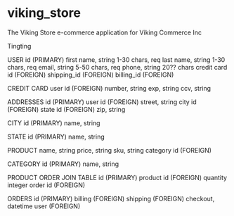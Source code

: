 viking_store
============

The Viking Store e-commerce application for Viking Commerce Inc

Tingting

USER
id (PRIMARY)
first name, string 1-30 chars, req
last name, string 1-30 chars, req
email, string 5-50 chars, req
phone, string 20?? chars
credit card id (FOREIGN)
shipping_id (FOREIGN)
billing_id (FOREIGN)

CREDIT CARD
user id (FOREIGN)
number, string
exp, string
ccv, string

ADDRESSES
id (PRIMARY)
user id (FOREIGN)
street, string
city id (FOREIGN)
state id (FOREIGN)
zip, string

CITY
id (PRIMARY)
name, string

STATE
id (PRIMARY)
name, string

PRODUCT
name, string
price, string
sku, string
category id (FOREIGN)

CATEGORY
id (PRIMARY)
name, string

PRODUCT ORDER JOIN TABLE
id (PRIMARY)
product id (FOREIGN)
quantity integer
order id (FOREIGN)

ORDERS
id (PRIMARY)
billing (FOREIGN)
shipping (FOREIGN)
checkout, datetime
user (FOREIGN)